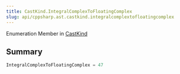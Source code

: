 ```yaml
---
title: CastKind.IntegralComplexToFloatingComplex
slug: api/cppsharp.ast.castkind.integralcomplextofloatingcomplex
---
```

Enumeration Member in [CastKind](/api/cppsharp/ast/castkind)

## Summary



```csharp
IntegralComplexToFloatingComplex = 47
```

